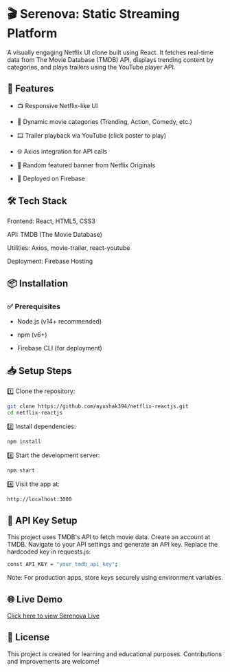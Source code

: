 # 🎬 Serenova: Static Streaming Platform

A visually engaging Netflix UI clone built using React. It fetches real-time data from The Movie Database (TMDB) API, displays trending content by categories, and plays trailers using the YouTube player API.

## 🚀 Features

- 📺 Responsive Netflix-like UI

- 🔄 Dynamic movie categories (Trending, Action, Comedy, etc.)

- 🎞️ Trailer playback via YouTube (click poster to play)

- 🌐 Axios integration for API calls

- 🎲 Random featured banner from Netflix Originals

- 🚀 Deployed on Firebase

## 🛠️ Tech Stack

Frontend: React, HTML5, CSS3

API: TMDB (The Movie Database)

Utilities: Axios, movie-trailer, react-youtube

Deployment: Firebase Hosting

## 📦 Installation

### ✅ Prerequisites

- Node.js (v14+ recommended)

- npm (v6+)

- Firebase CLI (for deployment)


## 📥 Setup Steps
1️⃣ Clone the repository:

```bash
git clone https://github.com/ayushak394/netflix-reactjs.git
cd netflix-reactjs
```
2️⃣ Install dependencies:

```bash
npm install
```
3️⃣ Start the development server:

```bash
npm start
```
4️⃣ Visit the app at:

```bash
http://localhost:3000
```

## 🔐 API Key Setup

This project uses TMDB's API to fetch movie data. Create an account at TMDB. Navigate to your API settings and generate an API key. Replace the hardcoded key in requests.js:

```bash
const API_KEY = "your_tmdb_api_key";
```
Note: For production apps, store keys securely using environment variables.

## 🌐 Live Demo

[Click here to view Serenova Live](https://serenova.netlify.app/)

## 📜 License
This project is created for learning and educational purposes. Contributions and improvements are welcome!




